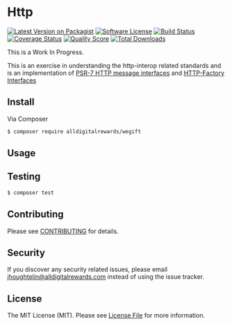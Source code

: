# Http

[![Latest Version on Packagist][ico-version]][link-packagist]
[![Software License][ico-license]](LICENSE.md)
[![Build Status][ico-build]][link-build]
[![Coverage Status][ico-scrutinizer]][link-scrutinizer]
[![Quality Score][ico-code-quality]][link-code-quality]
[![Total Downloads][ico-downloads]][link-downloads]

This is a Work In Progress.

This is an exercise in understanding the http-interop related standards and is an implementation of [PSR-7 HTTP message interfaces](https://github.com/php-fig/fig-standards/blob/master/accepted/PSR-7-http-message.md) and [HTTP-Factory Interfaces](https://github.com/php-fig/fig-standards/blob/master/proposed/http-factory/http-factory.md)

## Install

Via Composer

``` bash
$ composer require alldigitalrewards/wegift
```

## Usage


## Testing

``` bash
$ composer test
```

## Contributing

Please see [CONTRIBUTING](CONTRIBUTING.md) for details.

## Security

If you discover any security related issues, please email jhoughtelin@alldigitalrewards.com instead of using the issue tracker.

## License

The MIT License (MIT). Please see [License File](LICENSE.md) for more information.

[ico-version]: https://img.shields.io/packagist/v/alldigitalrewards/WeGift.svg?style=flat-square
[ico-license]: https://img.shields.io/badge/license-MIT-brightgreen.svg?style=flat-square
[ico-scrutinizer]: https://img.shields.io/scrutinizer/coverage/g/alldigitalrewards/WeGift.svg?style=flat-square
[ico-build]: https://scrutinizer-ci.com/g/alldigitalrewards/WeGift/badges/build.png?b=main
[ico-code-quality]: https://img.shields.io/scrutinizer/g/alldigitalrewards/WeGift.svg?style=flat-square
[ico-downloads]: https://img.shields.io/packagist/dt/alldigitalrewards/wegift.svg?style=flat-square

[link-packagist]: https://packagist.org/packages/alldigitalrewards/wegift
[link-scrutinizer]: https://scrutinizer-ci.com/g/alldigitalrewards/WeGift/code-structure
[link-build]: https://scrutinizer-ci.com/g/alldigitalrewards/WeGift/build-status/main
[link-code-quality]: https://scrutinizer-ci.com/g/alldigitalrewards/WeGift
[link-downloads]: https://packagist.org/packages/alldigitalrewards/wegift
